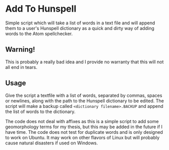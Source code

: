 # Add To Hunspell

Simple script which will take a list of words in a text file and will append them to a user's Hunspell dictionary as a quick and dirty way of adding words to the Atom spellchecker.

## Warning!
This is probably a really bad idea and I provide no warranty that this will not all end in tears.

## Usage
Give the script a textfile with a list of words, separated by commas, spaces or newlines, along with the path to the Hunspell dictionary to be edited. The script will make a backup called `<dictionary filename>.BACKUP` and append the list of words to the dictionary.

The code does not deal with affixes as this is a simple script to add some geomorphology terms for my thesis, but this may be added in the future if I have time. The code does not test for duplicate words and is only designed to work on Ubuntu. It may work on other flavors of Linux but will probably cause natural disasters if used on Windows. 

